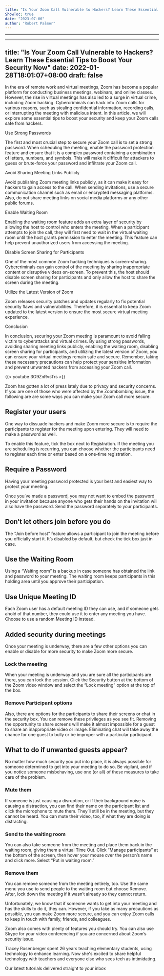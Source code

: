 ```yaml
---
title: "Is Your Zoom Call Vulnerable to Hackers? Learn These Essential Tips to Boost Your Security Now"
ShowToc: true 
date: "2023-07-06"
author: "Robert Palmer"
---
```

*****
---
title: "Is Your Zoom Call Vulnerable to Hackers? Learn These Essential Tips to Boost Your Security Now"
date: 2022-01-28T18:01:07+08:00
draft: false
---

In the era of remote work and virtual meetings, Zoom has become a popular platform for conducting business meetings, webinars, and online classes. However, the rise in virtual meetings has also led to a surge in virtual crime, including Zoom hacking. Cybercriminals can hack into Zoom calls for various reasons, such as stealing confidential information, recording calls, or interrupting the meeting with malicious intent. In this article, we will explore some essential tips to boost your security and keep your Zoom calls safe from hackers.

Use Strong Passwords

The first and most crucial step to secure your Zoom call is to set a strong password. When scheduling the meeting, enable the password protection feature and ensure that it is a complex password containing a combination of letters, numbers, and symbols. This will make it difficult for attackers to guess or brute-force your password and infiltrate your Zoom call.

Avoid Sharing Meeting Links Publicly

Avoid publishing Zoom meeting links publicly, as it can make it easy for hackers to gain access to the call. When sending invitations, use a secure communication channel such as email or encrypted messaging platforms. Also, do not share meeting links on social media platforms or any other public forums.

Enable Waiting Room

Enabling the waiting room feature adds an extra layer of security by allowing the host to control who enters the meeting. When a participant attempts to join the call, they will first need to wait in the virtual waiting room until the host grants permission to enter the meeting. This feature can help prevent unauthorized users from accessing the meeting.

Disable Screen Sharing for Participants

One of the most common Zoom hacking techniques is screen-sharing. Cybercriminals can gain control of the meeting by sharing inappropriate content or disruptive videos on-screen. To prevent this, the host should disable screen sharing for participants and only allow the host to share the screen during the meeting.

Utilize the Latest Version of Zoom

Zoom releases security patches and updates regularly to fix potential security flaws and vulnerabilities. Therefore, it is essential to keep Zoom updated to the latest version to ensure the most secure virtual meeting experience.

Conclusion

In conclusion, securing your Zoom meeting is paramount to avoid falling victim to cyberattacks and virtual crimes. By using strong passwords, avoiding sharing meeting links publicly, enabling the waiting room, disabling screen sharing for participants, and utilizing the latest version of Zoom, you can ensure your virtual meetings remain safe and secure. Remember, taking these necessary precautions can help protect your sensitive information and prevent unwanted hackers from accessing your Zoom call.

{{< youtube 3O9ZnRvsTrs >}} 



Zoom has gotten a lot of press lately due to privacy and security concerns. If you are one of those who were affected by the Zoombombing issue, the following are are some ways you can make your Zoom call more secure.
 
## Register your users
 
One way to dissuade hackers and make Zoom more secure is to require the participants to register for the meeting upon entering. They will need to make a password as well.
 
To enable this feature, tick the box next to Registration. If the meeting you are scheduling is recurring, you can choose whether the participants need to register each time or enter based on a one-time registration.
 
## Require a Password
 
Having your meeting password protected is your best and easiest way to protect your meeting.
 
Once you’ve made a password, you may not want to embed the password in your invitation because anyone who gets their hands on the invitation will also have the password. Send the password separately to your participants.
 
## Don’t let others join before you do
 
The “Join before host” feature allows a participant to join the meeting before you officially start it. It’s disabled by default, but check the tick box just in case.
 
## Use the Waiting Room
 
Using a “Waiting room” is a backup in case someone has obtained the link and password to your meeting. The waiting room keeps participants in this holding area until you approve their participation.
 
## Use Unique Meeting ID
 
Each Zoom user has a default meeting ID they can use, and if someone gets ahold of that number, they could use it to enter any meeting you have. Choose to use a random Meeting ID instead.
 
## Added security during meetings
 
Once your meeting is underway, there are a few other options you can enable or disable for more security to make Zoom more secure.
 
### Lock the meeting
 
When your meeting is underway and you are sure all the participants are there, you can lock the session. Click the Security button at the bottom of the Zoom video window and select the “Lock meeting” option at the top of the box.
 
### Remove Participant options
 
Also, there are options for the participants to share their screens or chat in the security box. You can remove these privileges as you see fit. Removing the opportunity to share screens will make it almost impossible for a guest to share an inappropriate video or image. Eliminating chat will take away the chance for one guest to bully or be improper with a particular participant.
 
## What to do if unwanted guests appear?
 
No matter how much security you put into place, it is always possible for someone determined to get into your meeting to do so. Be vigilant, and if you notice someone misbehaving, use one (or all) of these measures to take care of the problem.
 
### Mute them
 
If someone is just causing a disruption, or if their background noise is causing a distraction, you can find their name on the participant list and click the microphone to mute them. They’ll still be in the meeting, but they cannot be heard. You can mute their video, too, if what they are doing is distracting.
 
### Send to the waiting room
 
You can also take someone from the meeting and place them back in the waiting room, giving them a virtual Time Out. Click “Manage participants” at the bottom of the screen, then hover your mouse over the person’s name and click more. Select “Put in waiting room.”
 
### Remove them
 
You can remove someone from the meeting entirely, too. Use the same menu you use to send people to the waiting room but choose Remove. After, lock down the meeting if it wasn’t already so they cannot return.
 
Unfortunately, we know that if someone wants to get into your meeting and has the skills to do it, they can. However, if you take as many precautions as possible, you can make Zoom more secure, and you can enjoy Zoom calls to keep in touch with family, friends, and colleagues.
 
Zoom also comes with plenty of features you should try. You can also use Skype for your video conferencing if you are concerned about Zoom’s security issue.
 
Tracey Rosenberger spent 26 years teaching elementary students, using technology to enhance learning. Now she's excited to share helpful technology with teachers and everyone else who sees tech as intimidating.
 
Our latest tutorials delivered straight to your inbox





